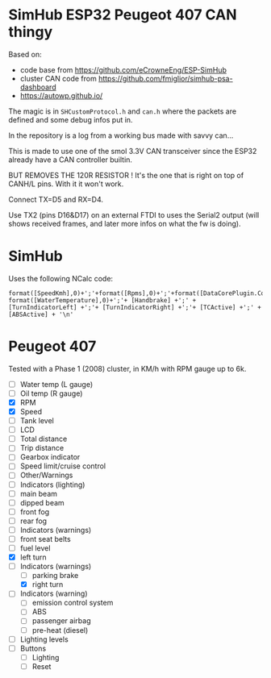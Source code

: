 # SimHub ESP32 Peugeot 407 CAN thingy

Based on:
- code base from https://github.com/eCrowneEng/ESP-SimHub
- cluster CAN code from https://github.com/fmiglior/simhub-psa-dashboard
- https://autowp.github.io/

The magic is in `SHCustomProtocol.h` and `can.h` where the packets are defined and some debug infos put in.

In the repository is a log from a working bus made with savvy can...

This is made to use one of the smol 3.3V CAN transceiver since the ESP32 already have a CAN controller builtin.

BUT REMOVES THE 120R RESISTOR ! It's the one that is right on top of CANH/L pins. With it it won't work.

Connect TX=D5 and RX=D4.

Use TX2 (pins D16&D17) on an external FTDI to uses the Serial2 output (will shows received frames, and later more infos on what the fw is doing).

# SimHub

Uses the following NCalc code:
```text
format([SpeedKmh],0)+';'+format([Rpms],0)+';'+format([DataCorePlugin.Computed.Fuel_Percent],0)+';'+ format([WaterTemperature],0)+';'+ [Handbrake] +';' + [TurnIndicatorLeft] +';'+ [TurnIndicatorRight] +';'+ [TCActive] +';' + [ABSActive] + '\n'
```

# Peugeot 407
Tested with a Phase 1 (2008) cluster, in KM/h with RPM gauge up to 6k.

- [ ] Water temp (L gauge)
- [ ] Oil temp (R gauge)
- [x] RPM
- [x] Speed
- [ ] Tank level
- [ ] LCD
 - [ ] Total distance
 - [ ] Trip distance
 - [ ] Gearbox indicator
 - [ ] Speed limit/cruise control
 - [ ] Other/Warnings
- [ ] Indicators (lighting)
 - [ ] main beam
 - [ ] dipped beam
 - [ ] front fog
 - [ ] rear fog
- [ ] Indicators (warnings)
 - [ ] front seat belts
 - [ ] fuel level
 - [x] left turn
- [ ] Indicators (warnings)
  - [ ] parking brake
  - [x] right turn
- [ ] Indicators (warning)
  - [ ] emission control system
  - [ ] ABS
  - [ ] passenger airbag
  - [ ] pre-heat (diesel)
- [ ] Lighting levels
- [ ] Buttons
  - [ ] Lighting
  - [ ] Reset
